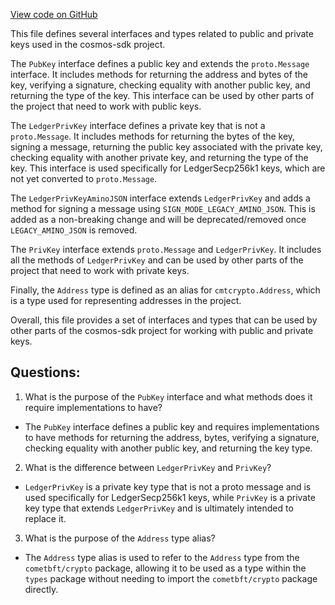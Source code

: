 [View code on GitHub](https://github.com/cosmos/cosmos-sdk.git/crypto/types/types.go)

This file defines several interfaces and types related to public and private keys used in the cosmos-sdk project. 

The `PubKey` interface defines a public key and extends the `proto.Message` interface. It includes methods for returning the address and bytes of the key, verifying a signature, checking equality with another public key, and returning the type of the key. This interface can be used by other parts of the project that need to work with public keys.

The `LedgerPrivKey` interface defines a private key that is not a `proto.Message`. It includes methods for returning the bytes of the key, signing a message, returning the public key associated with the private key, checking equality with another private key, and returning the type of the key. This interface is used specifically for LedgerSecp256k1 keys, which are not yet converted to `proto.Message`. 

The `LedgerPrivKeyAminoJSON` interface extends `LedgerPrivKey` and adds a method for signing a message using `SIGN_MODE_LEGACY_AMINO_JSON`. This is added as a non-breaking change and will be deprecated/removed once `LEGACY_AMINO_JSON` is removed.

The `PrivKey` interface extends `proto.Message` and `LedgerPrivKey`. It includes all the methods of `LedgerPrivKey` and can be used by other parts of the project that need to work with private keys.

Finally, the `Address` type is defined as an alias for `cmtcrypto.Address`, which is a type used for representing addresses in the project.

Overall, this file provides a set of interfaces and types that can be used by other parts of the cosmos-sdk project for working with public and private keys.
## Questions: 
 1. What is the purpose of the `PubKey` interface and what methods does it require implementations to have?
- The `PubKey` interface defines a public key and requires implementations to have methods for returning the address, bytes, verifying a signature, checking equality with another public key, and returning the key type.

2. What is the difference between `LedgerPrivKey` and `PrivKey`?
- `LedgerPrivKey` is a private key type that is not a proto message and is used specifically for LedgerSecp256k1 keys, while `PrivKey` is a private key type that extends `LedgerPrivKey` and is ultimately intended to replace it.

3. What is the purpose of the `Address` type alias?
- The `Address` type alias is used to refer to the `Address` type from the `cometbft/crypto` package, allowing it to be used as a type within the `types` package without needing to import the `cometbft/crypto` package directly.